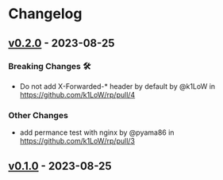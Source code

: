 # Changelog

## [v0.2.0](https://github.com/k1LoW/rp/compare/v0.1.0...v0.2.0) - 2023-08-25
### Breaking Changes 🛠
- Do not add X-Forwarded-* header by default by @k1LoW in https://github.com/k1LoW/rp/pull/4
### Other Changes
- add permance test with nginx by @pyama86 in https://github.com/k1LoW/rp/pull/3

## [v0.1.0](https://github.com/k1LoW/rp/commits/v0.1.0) - 2023-08-25
